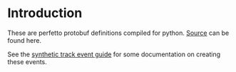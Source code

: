 # Introduction
These are perfetto protobuf definitions compiled for python. [Source](https://cs.android.com/android/platform/superproject/+/master:external/perfetto/protos/perfetto/) can be found here. 

See the [synthetic track event guide](https://perfetto.dev/docs/reference/synthetic-track-event) for some documentation on creating these events.
